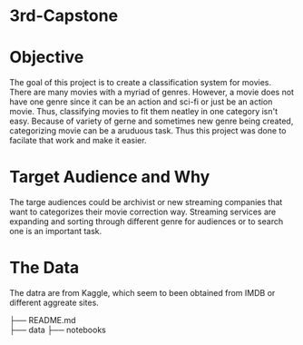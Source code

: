 # 3rd-Capstone
# Objective 
The goal of this project is to create a classification system for movies. There are many movies with a myriad of genres. However, a movie does not have one genre since it can be an action and sci-fi or just be an action movie. Thus, classifying movies to fit them neatley in one category isn't easy. Because of variety of gerne and sometimes new genre being created, categorizing movie can be a aruduous task. Thus this project was done to facilate that work and make it easier.

# Target Audience and Why
The targe audiences could be archivist or new streaming companies that want to categorizes their movie correction way. Streaming services are expanding and sorting through different genre for audiences or to search one is an important task. 

# The Data
The datra are from Kaggle, which seem to been obtained from IMDB or different aggreate sites.

   ├── README.md          
   ├── data
   ├── notebooks        
